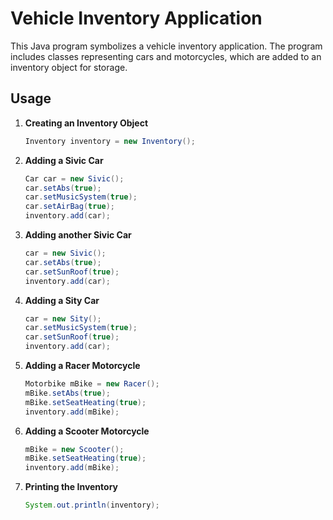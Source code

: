 # Vehicle Inventory Application

This Java program symbolizes a vehicle inventory application. The program includes classes representing cars and motorcycles, which are added to an inventory object for storage.

## Usage

1. **Creating an Inventory Object**

    ```java
    Inventory inventory = new Inventory();
    ```

2. **Adding a Sivic Car**

    ```java
    Car car = new Sivic();
    car.setAbs(true);
    car.setMusicSystem(true);
    car.setAirBag(true);
    inventory.add(car);
    ```

3. **Adding another Sivic Car**

    ```java
    car = new Sivic();
    car.setAbs(true);
    car.setSunRoof(true);
    inventory.add(car);
    ```

4. **Adding a Sity Car**

    ```java
    car = new Sity();
    car.setMusicSystem(true);
    car.setSunRoof(true);
    inventory.add(car);
    ```

5. **Adding a Racer Motorcycle**

    ```java
    Motorbike mBike = new Racer();
    mBike.setAbs(true);
    mBike.setSeatHeating(true);
    inventory.add(mBike);
    ```

6. **Adding a Scooter Motorcycle**

    ```java
    mBike = new Scooter();
    mBike.setSeatHeating(true);
    inventory.add(mBike);
    ```

7. **Printing the Inventory**

    ```java
    System.out.println(inventory);
    ```
